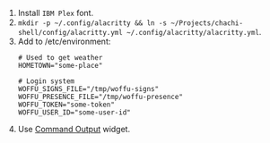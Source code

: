 1. Install `IBM Plex` font.
2. `mkdir -p ~/.config/alacritty && ln -s ~/Projects/chachi-shell/config/alacritty.yml ~/.config/alacritty/alacritty.yml`.
3. Add to /etc/environment:
   ```
   # Used to get weather
   HOMETOWN="some-place"

   # Login system
   WOFFU_SIGNS_FILE="/tmp/woffu-signs"
   WOFFU_PRESENCE_FILE="/tmp/woffu-presence"
   WOFFU_TOKEN="some-token"
   WOFFU_USER_ID="some-user-id"
   ```
4. Use [Command Output](https://store.kde.org/p/1166510/) widget.
